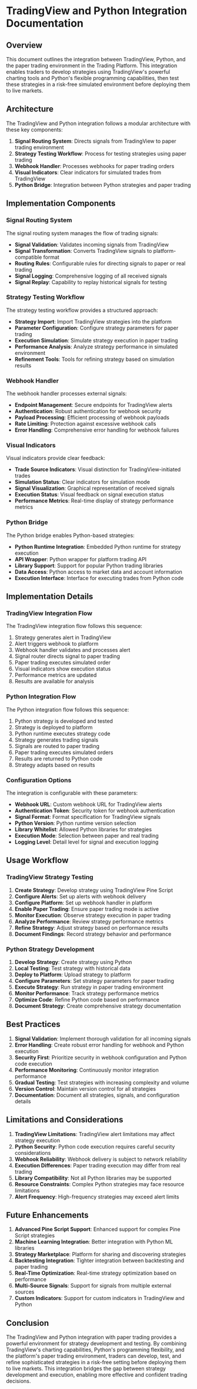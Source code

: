 # TradingView and Python Integration Documentation

## Overview

This document outlines the integration between TradingView, Python, and the paper trading environment in the Trading Platform. This integration enables traders to develop strategies using TradingView's powerful charting tools and Python's flexible programming capabilities, then test these strategies in a risk-free simulated environment before deploying them to live markets.

## Architecture

The TradingView and Python integration follows a modular architecture with these key components:

1. **Signal Routing System**: Directs signals from TradingView to paper trading environment
2. **Strategy Testing Workflow**: Process for testing strategies using paper trading
3. **Webhook Handler**: Processes webhooks for paper trading orders
4. **Visual Indicators**: Clear indicators for simulated trades from TradingView
5. **Python Bridge**: Integration between Python strategies and paper trading

## Implementation Components

### Signal Routing System

The signal routing system manages the flow of trading signals:

- **Signal Validation**: Validates incoming signals from TradingView
- **Signal Transformation**: Converts TradingView signals to platform-compatible format
- **Routing Rules**: Configurable rules for directing signals to paper or real trading
- **Signal Logging**: Comprehensive logging of all received signals
- **Signal Replay**: Capability to replay historical signals for testing

### Strategy Testing Workflow

The strategy testing workflow provides a structured approach:

- **Strategy Import**: Import TradingView strategies into the platform
- **Parameter Configuration**: Configure strategy parameters for paper trading
- **Execution Simulation**: Simulate strategy execution in paper trading
- **Performance Analysis**: Analyze strategy performance in simulated environment
- **Refinement Tools**: Tools for refining strategy based on simulation results

### Webhook Handler

The webhook handler processes external signals:

- **Endpoint Management**: Secure endpoints for TradingView alerts
- **Authentication**: Robust authentication for webhook security
- **Payload Processing**: Efficient processing of webhook payloads
- **Rate Limiting**: Protection against excessive webhook calls
- **Error Handling**: Comprehensive error handling for webhook failures

### Visual Indicators

Visual indicators provide clear feedback:

- **Trade Source Indicators**: Visual distinction for TradingView-initiated trades
- **Simulation Status**: Clear indicators for simulation mode
- **Signal Visualization**: Graphical representation of received signals
- **Execution Status**: Visual feedback on signal execution status
- **Performance Metrics**: Real-time display of strategy performance metrics

### Python Bridge

The Python bridge enables Python-based strategies:

- **Python Runtime Integration**: Embedded Python runtime for strategy execution
- **API Wrapper**: Python wrapper for platform trading API
- **Library Support**: Support for popular Python trading libraries
- **Data Access**: Python access to market data and account information
- **Execution Interface**: Interface for executing trades from Python code

## Implementation Details

### TradingView Integration Flow

The TradingView integration flow follows this sequence:

1. Strategy generates alert in TradingView
2. Alert triggers webhook to platform
3. Webhook handler validates and processes alert
4. Signal router directs signal to paper trading
5. Paper trading executes simulated order
6. Visual indicators show execution status
7. Performance metrics are updated
8. Results are available for analysis

### Python Integration Flow

The Python integration flow follows this sequence:

1. Python strategy is developed and tested
2. Strategy is deployed to platform
3. Python runtime executes strategy code
4. Strategy generates trading signals
5. Signals are routed to paper trading
6. Paper trading executes simulated orders
7. Results are returned to Python code
8. Strategy adapts based on results

### Configuration Options

The integration is configurable with these parameters:

- **Webhook URL**: Custom webhook URL for TradingView alerts
- **Authentication Token**: Security token for webhook authentication
- **Signal Format**: Format specification for TradingView signals
- **Python Version**: Python runtime version selection
- **Library Whitelist**: Allowed Python libraries for strategies
- **Execution Mode**: Selection between paper and real trading
- **Logging Level**: Detail level for signal and execution logging

## Usage Workflow

### TradingView Strategy Testing

1. **Create Strategy**: Develop strategy using TradingView Pine Script
2. **Configure Alerts**: Set up alerts with webhook delivery
3. **Configure Platform**: Set up webhook handler in platform
4. **Enable Paper Trading**: Ensure paper trading mode is active
5. **Monitor Execution**: Observe strategy execution in paper trading
6. **Analyze Performance**: Review strategy performance metrics
7. **Refine Strategy**: Adjust strategy based on performance results
8. **Document Findings**: Record strategy behavior and performance

### Python Strategy Development

1. **Develop Strategy**: Create strategy using Python
2. **Local Testing**: Test strategy with historical data
3. **Deploy to Platform**: Upload strategy to platform
4. **Configure Parameters**: Set strategy parameters for paper trading
5. **Execute Strategy**: Run strategy in paper trading environment
6. **Monitor Performance**: Track strategy performance metrics
7. **Optimize Code**: Refine Python code based on performance
8. **Document Strategy**: Create comprehensive strategy documentation

## Best Practices

1. **Signal Validation**: Implement thorough validation for all incoming signals
2. **Error Handling**: Create robust error handling for webhook and Python execution
3. **Security First**: Prioritize security in webhook configuration and Python code execution
4. **Performance Monitoring**: Continuously monitor integration performance
5. **Gradual Testing**: Test strategies with increasing complexity and volume
6. **Version Control**: Maintain version control for all strategies
7. **Documentation**: Document all strategies, signals, and configuration details

## Limitations and Considerations

1. **TradingView Limitations**: TradingView alert limitations may affect strategy execution
2. **Python Security**: Python code execution requires careful security considerations
3. **Webhook Reliability**: Webhook delivery is subject to network reliability
4. **Execution Differences**: Paper trading execution may differ from real trading
5. **Library Compatibility**: Not all Python libraries may be supported
6. **Resource Constraints**: Complex Python strategies may face resource limitations
7. **Alert Frequency**: High-frequency strategies may exceed alert limits

## Future Enhancements

1. **Advanced Pine Script Support**: Enhanced support for complex Pine Script strategies
2. **Machine Learning Integration**: Better integration with Python ML libraries
3. **Strategy Marketplace**: Platform for sharing and discovering strategies
4. **Backtesting Integration**: Tighter integration between backtesting and paper trading
5. **Real-Time Optimization**: Real-time strategy optimization based on performance
6. **Multi-Source Signals**: Support for signals from multiple external sources
7. **Custom Indicators**: Support for custom indicators in TradingView and Python

## Conclusion

The TradingView and Python integration with paper trading provides a powerful environment for strategy development and testing. By combining TradingView's charting capabilities, Python's programming flexibility, and the platform's paper trading environment, traders can develop, test, and refine sophisticated strategies in a risk-free setting before deploying them to live markets. This integration bridges the gap between strategy development and execution, enabling more effective and confident trading decisions.
